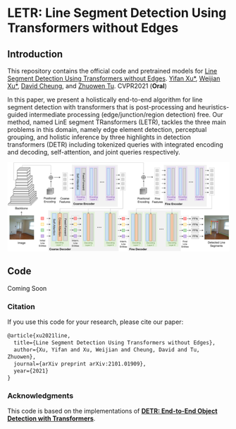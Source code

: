 # LETR: Line Segment Detection Using Transformers without Edges

## Introduction 
This repository contains the official code and pretrained models for [Line Segment Detection Using Transformers without Edges](https://arxiv.org/abs/2101.01909). [Yifan Xu*](https://yfxu.com/), [Weijian Xu*](https://weijianxu.com/), [David Cheung](https://github.com/sawsa307), and [Zhuowen Tu](https://pages.ucsd.edu/~ztu/). CVPR2021 (**Oral**)

In this paper, we present a holistically end-to-end algorithm for line segment detection with transformers that is post-processing and heuristics-guided intermediate processing (edge/junction/region detection) free. Our method, named LinE segment TRansformers (LETR), tackles the three main problems in this domain, namely edge element detection, perceptual grouping, and holistic inference by three highlights in detection transformers (DETR) including tokenized queries with integrated encoding and decoding, self-attention, and joint queries respectively.

<img src="figures/pipeline.svg" alt="Model Pipeline" width="720" />


## Code 

Coming Soon

### Citation

If you use this code for your research, please cite our paper:
```
@article{xu2021line,
  title={Line Segment Detection Using Transformers without Edges},
  author={Xu, Yifan and Xu, Weijian and Cheung, David and Tu, Zhuowen},
  journal={arXiv preprint arXiv:2101.01909},
  year={2021}
}
```
### Acknowledgments

This code is based on the implementations of [**DETR: End-to-End Object Detection with Transformers**](https://github.com/facebookresearch/detr). 